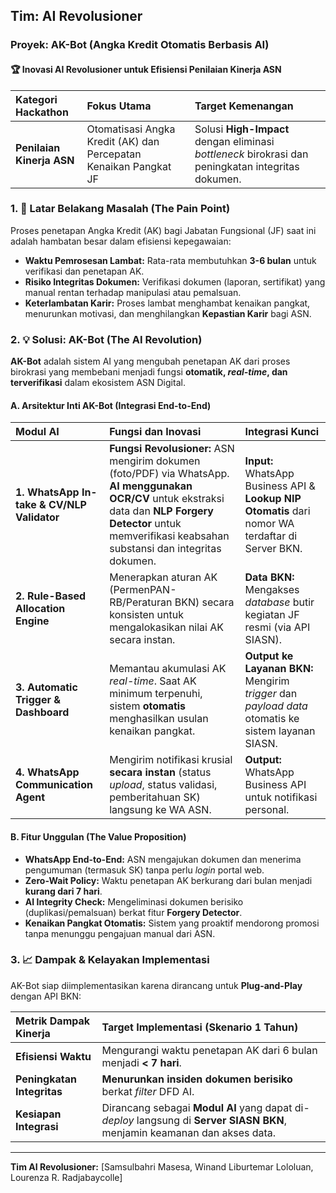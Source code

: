 ## Tim: AI Revolusioner
### Proyek: AK-Bot (Angka Kredit Otomatis Berbasis AI)

#### 🏆 Inovasi AI Revolusioner untuk Efisiensi Penilaian Kinerja ASN

| Kategori Hackathon | Fokus Utama | Target Kemenangan |
| :--- | :--- | :--- |
| **Penilaian Kinerja ASN** | Otomatisasi Angka Kredit (AK) dan Percepatan Kenaikan Pangkat JF | Solusi **High-Impact** dengan eliminasi *bottleneck* birokrasi dan peningkatan integritas dokumen. |

### 1. 🎯 Latar Belakang Masalah (The Pain Point)

Proses penetapan Angka Kredit (AK) bagi Jabatan Fungsional (JF) saat ini adalah hambatan besar dalam efisiensi kepegawaian:

* **Waktu Pemrosesan Lambat:** Rata-rata membutuhkan **3-6 bulan** untuk verifikasi dan penetapan AK.
* **Risiko Integritas Dokumen:** Verifikasi dokumen (laporan, sertifikat) yang manual rentan terhadap manipulasi atau pemalsuan.
* **Keterlambatan Karir:** Proses lambat menghambat kenaikan pangkat, menurunkan motivasi, dan menghilangkan **Kepastian Karir** bagi ASN.

### 2. 💡 Solusi: AK-Bot (The AI Revolution)

**AK-Bot** adalah sistem AI yang mengubah penetapan AK dari proses birokrasi yang membebani menjadi fungsi **otomatik, *real-time*, dan terverifikasi** dalam ekosistem ASN Digital.

#### A. Arsitektur Inti AK-Bot (Integrasi End-to-End)

| Modul AI | Fungsi dan Inovasi | Integrasi Kunci |
| :--- | :--- | :--- |
| **1. WhatsApp In-take & CV/NLP Validator** | **Fungsi Revolusioner:** ASN mengirim dokumen (foto/PDF) via WhatsApp. **AI menggunakan OCR/CV** untuk ekstraksi data dan **NLP Forgery Detector** untuk memverifikasi keabsahan substansi dan integritas dokumen. | **Input:** WhatsApp Business API & **Lookup NIP Otomatis** dari nomor WA terdaftar di Server BKN. |
| **2. Rule-Based Allocation Engine** | Menerapkan aturan AK (PermenPAN-RB/Peraturan BKN) secara konsisten untuk mengalokasikan nilai AK secara instan. | **Data BKN:** Mengakses *database* butir kegiatan JF resmi (via API SIASN). |
| **3. Automatic Trigger & Dashboard** | Memantau akumulasi AK *real-time*. Saat AK minimum terpenuhi, sistem **otomatis** menghasilkan usulan kenaikan pangkat. | **Output ke Layanan BKN:** Mengirim *trigger* dan *payload data* otomatis ke sistem layanan SIASN. |
| **4. WhatsApp Communication Agent** | Mengirim notifikasi krusial **secara instan** (status *upload*, status validasi, pemberitahuan SK) langsung ke WA ASN. | **Output:** WhatsApp Business API untuk notifikasi personal. |

#### B. Fitur Unggulan (The Value Proposition)

* **WhatsApp End-to-End:** ASN mengajukan dokumen dan menerima pengumuman (termasuk SK) tanpa perlu *login* portal web.
* **Zero-Wait Policy:** Waktu penetapan AK berkurang dari bulan menjadi **kurang dari 7 hari**.
* **AI Integrity Check:** Mengeliminasi dokumen berisiko (duplikasi/pemalsuan) berkat fitur **Forgery Detector**.
* **Kenaikan Pangkat Otomatis:** Sistem yang proaktif mendorong promosi tanpa menunggu pengajuan manual dari ASN.

### 3. 📈 Dampak & Kelayakan Implementasi 

AK-Bot siap diimplementasikan karena dirancang untuk **Plug-and-Play** dengan API BKN:

| Metrik Dampak Kinerja | Target Implementasi (Skenario 1 Tahun) |
| :--- | :--- |
| **Efisiensi Waktu** | Mengurangi waktu penetapan AK dari 6 bulan menjadi **< 7 hari**. |
| **Peningkatan Integritas** | **Menurunkan insiden dokumen berisiko** berkat *filter* DFD AI. |
| **Kesiapan Integrasi** | Dirancang sebagai **Modul AI** yang dapat di-*deploy* langsung di **Server SIASN BKN**, menjamin keamanan dan akses data. |


---
**Tim AI Revolusioner:**
[Samsulbahri Masesa, Winand Liburtemar Lololuan, Lourenza R. Radjabaycolle]
